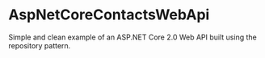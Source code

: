 # AspNetCoreContactsWebApi

Simple and clean example of an ASP.NET Core 2.0 Web API built using the repository pattern. 
